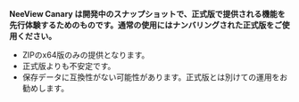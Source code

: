 **NeeView Canary は開発中のスナップショットで、正式版で提供される機能を先行体験するためのものです。通常の使用にはナンバリングされた正式版をご使用ください。**

  * ZIPのx64版のみの提供となります。
  * 正式版よりも不安定です。
  * 保存データに互換性がない可能性があります。正式版とは別けての運用をお勧めします。
  